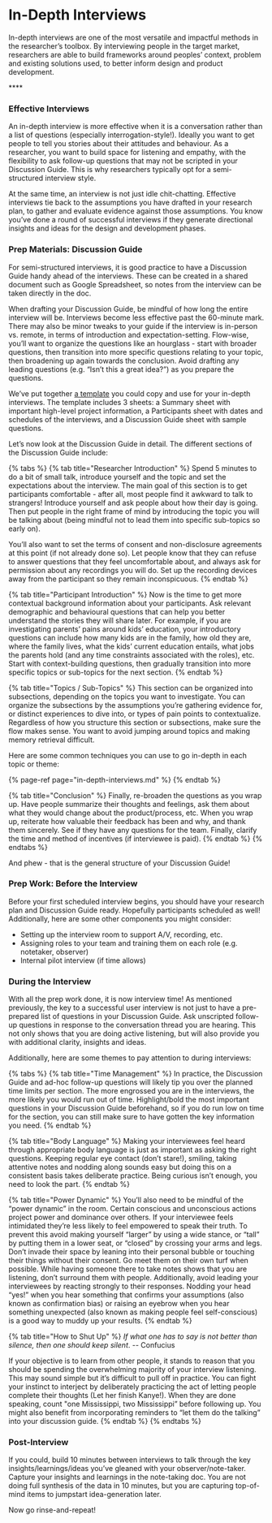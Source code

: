 # In-Depth Interviews

In-depth interviews are one of the most versatile and impactful methods in the researcher’s toolbox. By interviewing people in the target market, researchers are able to build frameworks around peoples’ context, problem and existing solutions used, to better inform design and product development.

\*\*\*\*

### **Effective Interviews**

An in-depth interview is more effective when it is a conversation rather than a list of questions \(especially interrogation-style!\). Ideally you want to get people to tell you stories about their attitudes and behaviour. As a researcher, you want to build space for listening and empathy, with the flexibility to ask follow-up questions that may not be scripted in your Discussion Guide. This is why researchers typically opt for a semi-structured interview style.

At the same time, an interview is not just idle chit-chatting. Effective interviews tie back to the assumptions you have drafted in your research plan, to gather and evaluate evidence against those assumptions. You know you’ve done a round of successful interviews if they generate directional insights and ideas for the design and development phases.



### **Prep Materials: Discussion Guide**

For semi-structured interviews, it is good practice to have a Discussion Guide handy ahead of the interviews. These can be created in a shared document such as Google Spreadsheet, so notes from the interview can be taken directly in the doc.  
  
When drafting your Discussion Guide, be mindful of how long the entire interview will be. Interviews become less effective past the 60-minute mark. There may also be minor tweaks to your guide if the interview is in-person vs. remote, in terms of introduction and expectation-setting. Flow-wise, you’ll want to organize the questions like an hourglass - start with broader questions, then transition into more specific questions relating to your topic, then broadening up again towards the conclusion. Avoid drafting any leading questions \(e.g. “Isn’t this a great idea?”\) as you prepare the questions.

We’ve put together [a template](https://docs.google.com/spreadsheets/d/1pdVmFchYuQYS6QNL0iJCPwrNEjj4QOyI_NLXO0debJw/edit?usp=sharing) you could copy and use for your in-depth interviews. The template includes 3 sheets: a Summary sheet with important high-level project information, a Participants sheet with dates and schedules of the interviews, and a Discussion Guide sheet with sample questions.

Let’s now look at the Discussion Guide in detail. The different sections of the Discussion Guide include:

{% tabs %}
{% tab title="Researcher Introduction" %}
Spend 5 minutes to do a bit of small talk, introduce yourself and the topic and set the expectations about the interview. The main goal of this section is to get participants comfortable - after all, most people find it awkward to talk to strangers! Introduce yourself and ask people about how their day is going. Then put people in the right frame of mind by introducing the topic you will be talking about \(being mindful not to lead them into specific sub-topics so early on\).

You’ll also want to set the terms of consent and non-disclosure agreements at this point \(if not already done so\). Let people know that they can refuse to answer questions that they feel uncomfortable about, and always ask for permission about any recordings you will do. Set up the recording devices away from the participant so they remain inconspicuous.
{% endtab %}

{% tab title="Participant Introduction" %}
Now is the time to get more contextual background information about your participants. Ask relevant demographic and behavioural questions that can help you better understand the stories they will share later. For example, if you are investigating parents’ pains around kids’ education, your introductory questions can include how many kids are in the family, how old they are, where the family lives, what the kids’ current education entails, what jobs the parents hold \(and any time constraints associated with the roles\), etc. Start with context-building questions, then gradually transition into more specific topics or sub-topics for the next section.
{% endtab %}

{% tab title="Topics / Sub-Topics" %}
This section can be organized into subsections, depending on the topics you want to investigate. You can organize the subsections by the assumptions you’re gathering evidence for, or distinct experiences to dive into, or types of pain points to contextualize. Regardless of how you structure this section or subsections, make sure the flow makes sense. You want to avoid jumping around topics and making memory retrieval difficult.

Here are some common techniques you can use to go in-depth in each topic or theme:

{% page-ref page="in-depth-interviews.md" %}
{% endtab %}

{% tab title="Conclusion" %}
Finally, re-broaden the questions as you wrap up. Have people summarize their thoughts and feelings, ask them about what they would change about the product/process, etc. When you wrap up, reiterate how valuable their feedback has been and why, and thank them sincerely. See if they have any questions for the team. Finally, clarify the time and method of incentives \(if interviewee is paid\).
{% endtab %}
{% endtabs %}

And phew - that is the general structure of your Discussion Guide!  


### Prep Work: Before the Interview

Before your first scheduled interview begins, you should have your research plan and Discussion Guide ready. Hopefully participants scheduled as well! Additionally, here are some other components you might consider:

* Setting up the interview room to support A/V, recording, etc.
* Assigning roles to your team and training them on each role \(e.g. notetaker, observer\)
* Internal pilot interview \(if time allows\)

### 

### During the Interview

With all the prep work done, it is now interview time! As mentioned previously, the key to a successful user interview is not just to have a pre-prepared list of questions in your Discussion Guide. Ask unscripted follow-up questions in response to the conversation thread you are hearing. This not only shows that you are doing active listening, but will also provide you with additional clarity, insights and ideas.

Additionally, here are some themes to pay attention to during interviews:

{% tabs %}
{% tab title="Time Management" %}
In practice, the Discussion Guide and ad-hoc follow-up questions will likely tip you over the planned time limits per section. The more engrossed you are in the interviews, the more likely you would run out of time. Highlight/bold the most important questions in your Discussion Guide beforehand, so if you do run low on time for the section, you can still make sure to have gotten the key information you need.
{% endtab %}

{% tab title="Body Language" %}
Making your interviewees feel heard through appropriate body language is just as important as asking the right questions. Keeping regular eye contact \(don’t stare!\), smiling, taking attentive notes and nodding along sounds easy but doing this on a consistent basis takes deliberate practice. Being curious isn’t enough, you need to look the part.
{% endtab %}

{% tab title="Power Dynamic" %}
You’ll also need to be mindful of the “power dynamic” in the room. Certain conscious and unconscious actions project power and dominance over others. If your interviewee feels intimidated they’re less likely to feel empowered to speak their truth. To prevent this avoid making yourself “larger” by using a wide stance, or “tall” by putting them in a lower seat, or “closed” by crossing your arms and legs. Don’t invade their space by leaning into their personal bubble or touching their things without their consent. Go meet them on their own turf when possible. While having someone there to take notes shows that you are listening, don’t surround them with people. Additionally, avoid leading your interviewees by reacting strongly to their responses. Nodding your head “yes!” when you hear something that confirms your assumptions \(also known as confirmation bias\) or raising an eyebrow when you hear something unexpected \(also known as making people feel self-conscious\) is a good way to muddy up your results.
{% endtab %}

{% tab title="How to Shut Up" %}
_If what one has to say is not better than silence, then one should keep silent_. -- Confucius

If your objective is to learn from other people, it stands to reason that you should be spending the overwhelming majority of your interview listening. This may sound simple but it’s difficult to pull off in practice. You can fight your instinct to interject by deliberately practicing the act of letting people complete their thoughts \(Let her finish Kanye!\). When they are done speaking, count "one Mississippi, two Mississippi” before following up. You might also benefit from incorporating reminders to “let them do the talking” into your discussion guide.
{% endtab %}
{% endtabs %}

### 

### Post-Interview

If you could, build 10 minutes between interviews to talk through the key insights/learnings/ideas you’ve gleaned with your observer/note-taker. Capture your insights and learnings in the note-taking doc. You are not doing full synthesis of the data in 10 minutes, but you are capturing top-of-mind items to jumpstart idea-generation later.

Now go rinse-and-repeat!  


